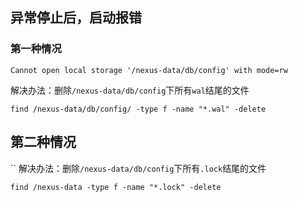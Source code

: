 ## 异常停止后，启动报错
### 第一种情况
`Cannot open local storage '/nexus-data/db/config' with mode=rw`

解决办法：删除`/nexus-data/db/config`下所有`wal`结尾的文件
```
find /nexus-data/db/config/ -type f -name "*.wal" -delete
```

## 第二种情况
``
解决办法：删除`/nexus-data/db/config`下所有`.lock`结尾的文件
```
find /nexus-data -type f -name "*.lock" -delete
```
